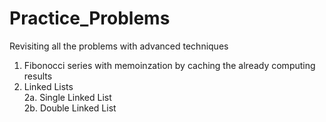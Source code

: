 # Practice_Problems
Revisiting all the problems with advanced techniques
1. Fibonocci series with memoinzation by caching the already computing results
2. Linked Lists\
    2a. Single Linked List\
    2b. Double Linked List
